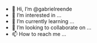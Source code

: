 - 👋 Hi, I’m @gabrielreende
- 👀 I’m interested in ...
- 🌱 I’m currently learning ...
- 💞️ I’m looking to collaborate on ...
- 📫 How to reach me ...

<!---
gabrielreende/gabrielreende is a ✨ special ✨ repository because its `README.md` (this file) appears on your GitHub profile.
You can click the Preview link to take a look at your changes.
--->
